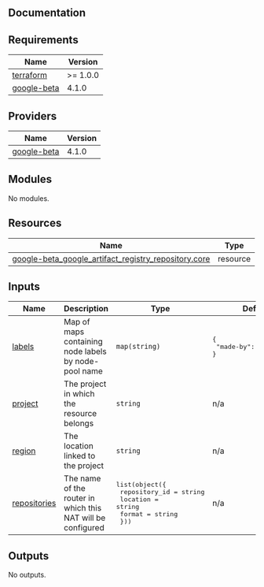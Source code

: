 ## Documentation

<!-- BEGINNING OF PRE-COMMIT-TERRAFORM DOCS HOOK -->
## Requirements

| Name | Version |
|------|---------|
| <a name="requirement_terraform"></a> [terraform](#requirement\_terraform) | >= 1.0.0 |
| <a name="requirement_google-beta"></a> [google-beta](#requirement\_google-beta) | 4.1.0 |

## Providers

| Name | Version |
|------|---------|
| <a name="provider_google-beta"></a> [google-beta](#provider\_google-beta) | 4.1.0 |

## Modules

No modules.

## Resources

| Name | Type |
|------|------|
| [google-beta_google_artifact_registry_repository.core](https://registry.terraform.io/providers/hashicorp/google-beta/4.1.0/docs/resources/google_artifact_registry_repository) | resource |

## Inputs

| Name | Description | Type | Default | Required |
|------|-------------|------|---------|:--------:|
| <a name="input_labels"></a> [labels](#input\_labels) | Map of maps containing node labels by node-pool name | `map(string)` | <pre>{<br>  "made-by": "terraform"<br>}</pre> | no |
| <a name="input_project"></a> [project](#input\_project) | The project in which the resource belongs | `string` | n/a | yes |
| <a name="input_region"></a> [region](#input\_region) | The location linked to the project | `string` | n/a | yes |
| <a name="input_repositories"></a> [repositories](#input\_repositories) | The name of the router in which this NAT will be configured | <pre>list(object({<br>    repository_id = string<br>    location      = string<br>    format        = string<br>  }))</pre> | n/a | yes |

## Outputs

No outputs.
<!-- END OF PRE-COMMIT-TERRAFORM DOCS HOOK -->
